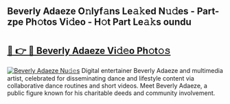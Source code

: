 ## Beverly Adaeze O𝚗lyf𝚊ns Le𝚊𝚔ed N𝚞𝚍es - Part-zpe Ph𝚘tos Vi𝚍eo - H𝚘t Part Le𝚊𝚔s oundu

# <h2><a href="http://hf5cttc.feru.top/?c=Beverly+Adaeze">🔗 👉 🔴 Beverly Adaeze Vi𝚍𝚎o Ph𝚘t𝚘𝚜</a></h2>

[![Beverly Adaeze Nu𝚍𝚎s](https://i.imgur.com/0TWrTi3.gif)](http://hf5cttc.feru.top/?c=Beverly+Adaeze)
Digital entertainer Beverly Adaeze and multimedia artist, celebrated for disseminating dance and lifestyle content via collaborative dance routines and short videos. Meet Beverly Adaeze, a public figure known for his charitable deeds and community involvement. 
